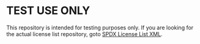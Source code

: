 # TEST USE ONLY
This repository is intended for testing purposes only.  If you are looking for the actual license list repository, goto [SPDX License List XML](https://github.com/spdx/license-list-XML).